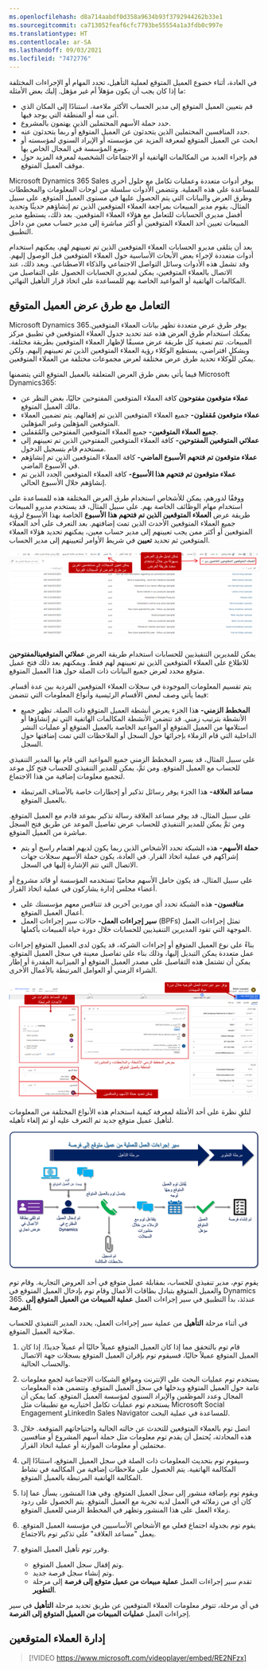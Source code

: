 ```yaml
---
ms.openlocfilehash: d8a714aabdf0d358a9634b93f3792944262b33e1
ms.sourcegitcommit: ca713052feaf6cfc7793be55554a1a3fdb0c997e
ms.translationtype: HT
ms.contentlocale: ar-SA
ms.lasthandoff: 09/03/2021
ms.locfileid: "7472776"
---
```

في العادة، أثناء خضوع العميل المتوقع لعملية التأهيل، تحدد المهام أو الإجراءات المختلفة ما إذا كان يجب أن يكون مؤهلاً أم غير مؤهل. إليك بعض الأمثلة:

- قم بتعيين العميل المتوقع إلى مدير الحساب الأكثر ملاءمة، استنادًا إلى المكان الذي أتى منه أو المنطقة التي يوجد فيها.
- حدد حملة الأسهم المحتملين الذين يهتمون بالمشروع.
- حدد المنافسين المحتملين الذين يتحدثون عن العميل المتوقع أو ربما يتحدثون عنه.
- ابحث عن العميل المتوقع لمعرفة المزيد عن مؤسسته أو الإيراد السنوي لمؤسسته أو وضع المؤسسة في المجال الخاص بها.
- قم بإجراء العديد من المكالمات الهاتفية أو الاجتماعات الشخصية لمعرفة المزيد حول موقف العميل المتوقع.

Microsoft Dynamics 365 Sales يوفر أدوات متعددة وعمليات تكامل مع حلول أخرى للمساعدة على هذه العملية. وتتضمن الأدوات سلسلة من لوحات المعلومات والمخططات وطرق العرض والبيانات التي يتم الحصول عليها في مستوى العميل المتوقع. على سبيل المثال، يقوم مدير المبيعات بمراجعة العملاء المتوقعين الذين تم إنشاؤهم حديثًا وتحديد أفضل مديري الحسابات للتعامل مع هؤلاء العملاء المتوقعين. بعد ذلك، يستطيع مدير المبيعات تعيين أحد العملاء المتوقعين أو أكثر مباشرة إلى مدير حساب معين من داخل التطبيق.

بعد أن يتلقى مديرو الحسابات العملاء المتوقعين الذين تم تعيينهم لهم، يمكنهم استخدام أدوات متعددة لإجراء بعض الأبحاث الأساسية حول العملاء المتوقعين قبل الوصول إليهم. وقد تشمل هذه الأدوات وسائل التواصل الاجتماعي والذكاء الاصطناعي. وبعد ذلك، عند الاتصال بالعملاء المتوقعين، يمكن لمديري الحسابات الحصول على التفاصيل من المكالمات الهاتفية أو المواعيد الخاصة بهم للمساعدة على اتخاذ قرار التأهيل النهائي.

## <a name="working-with-lead-views"></a>التعامل مع طرق عرض العميل المتوقع

Microsoft Dynamics 365يوفر طرق عرض متعددة تظهر بيانات العملاء المتوقعين. يمكنك استخدام طرق العرض هذه عند تحديد جدول العملاء المتوقعين في تطبيق مركز المبيعات. تتم تصفية كل طريقة عرض مسبقًا لإظهار العملاء المتوقعين بطريقة مختلفة. وبشكلٍ افتراضي، يستطيع الوكلاء رؤية العملاء المتوقعين الذين تم تعيينهم إليهم. ولكن يمكن للوكلاء تحديد طرق عرض مختلفة لعرض مجموعات مختلفة من العملاء المتوقعين.

فيما يأتي بعض طرق العرض المتعلقة بالعميل المتوقع التي يتضمنها Microsoft Dynamics365:

- **عملاء متوقعون مفتوحون** كافة العملاء المتوقعين المفتوحين حاليًا، بغض النظر عن مالك العميل المتوقع.
- **عملاء متوقعون مُقفلون-** جميع العملاء المتوقعين الذين تم إقفالهم. يتم تضمين العملاء المتوقعين المؤهلين وغير المؤهلين.
- **جميع العملاء المتوقعين-** جميع العملاء المتوقعين المفتوحين والمُقفلين.
- **عملائي المتوقعين المفتوحين-** كافة العملاء المتوقعين المفتوحين الذين تم تعيينهم إلى مستخدم قام بتسجيل الدخول.
- **عملاء متوقعون تم فتحهم الأسبوع الماضي-** كافة العملاء المتوقعين الذين تم إنشاؤهم في الأسبوع الماضي.
- **عملاء متوقعون تم فتحهم هذا الأسبوع-** كافة العملاء المتوقعين الجدد الذين تم إنشاؤهم خلال الأسبوع الحالي.

ووفقًا لدورهم، يمكن للأشخاص استخدام طرق العرض المختلفة هذه للمساعدة على استخدام مهام الوظائف الخاصة بهم. على سبيل المثال، قد يستخدم مديرو المبيعات طريقة عرض **العملاء المتوقعين الذين تم فتحهم هذا الأسبوع** الخاصة بهذا الأسبوع لرؤية جميع العملاء المتوقعين الأحدث الذين تمت إضافتهم. بعد التعرف على أحد العملاء المتوقعين أو أكثر ممن يجب تعيينهم إلى مدير حساب معين، يمكنهم تحديد هؤلاء العملاء المتوقعين ثم تحديد **تعيين** في شريط الأوامر لتعيينهم إلى مدير الحساب.

![طريقة عرض العملاء المتوقعين المفتوحين. يمكن تعيين السجلات إلى مستخدمين آخرين من طرق العرض أو السجلات الفردية (زر "سهم للتعيين"). يمكن تبديل طرق العرض بسهولة باستخدام محدد طرق العرض (سهم إلى القائمة المنسدلة عملائي المتوقعين المفتوحين).](../media/lm-unit3-1.png)

يمكن للمديرين التنفيذيين للحسابات استخدام طريقة العرض **عملائي المتوقعينالمفتوحين** للاطلاع على العملاء المتوقعين الذين تم تعيينهم لهم فقط. ويمكنهم بعد ذلك فتح عميل متوقع محدد لعرض جميع البيانات ذات الصلة حول هذا العميل المتوقع.

يتم تقسيم المعلومات الموجودة في سجلات العملاء المتوقعين الفردية بين عدة أقسام. فيما يأتي وصف لبعض الأقسام الرئيسية وأنواع المعلومات التي تتضمن:

- **المخطط الزمني-** هذا الجزء يعرض أنشطة العميل المتوقع ذات الصلة. تظهر جميع الأنشطة بترتيب زمني. قد تتضمن الأنشطة المكالمات الهاتفية التي تم إنشاؤها أو استلامها من العميل المتوقع أو المواعيد الخاصة بالعميل المتوقع أو عمليات النشر الداخلية التي قام الزملاء بإجرائها حول السجل أو الملاحظات التي تمت إضافتها حول السجل.

على سبيل المثال، قد يسرد المخطط الزمني جميع المواعيد التي قام بها المدير التنفيذي للحساب مع العميل المتوقع. ومن ثمَّ، يمكن للمدير التنفيذي للحساب فتح كل موعد لتجميع معلومات إضافية من هذا الاجتماع.

- **مساعد العلاقة-** هذا الجزء يوفر رسائل تذكير أو إخطارات خاصة بالأصناف المرتبطة بالعميل المتوقع.

على سبيل المثال، قد يوفر مساعد العلاقة رسالة تذكير بموعد قادم مع العميل المتوقع. ومن ثمَّ يمكن للمدير التنفيذي للحساب عرض تفاصيل الموعد عن طريق فتح السجل مباشرة من العميل المتوقع.

- **حملة الأسهم-** هذه الشبكة تحدد الأشخاص الذين ربما يكون لديهم اهتمام راسخ أو يتم إشراكهم في عملية اتخاذ القرار. في العادة، يكون حملة الأسهم سجلات جهات الاتصال التي تتم الإشارة إليها في السجل.

على سبيل المثال، قد يكون حامل الأسهم محاميًا تستخدمه المؤسسة أو قائد مشروع أو أعضاء مجلس إدارة يشاركون في عملية اتخاذ القرار.

- **منافسون-** هذه الشبكة تحدد أي موردين آخرين قد تتنافس معهم مؤسستك على أعمال العميل المتوقع.
- **سير إجراءات العمل-** حالات سير إجراءات العمل (BPFs) تمثل إجراءات العمل الموجهة التي تقود المديرين التنفيذيين للحسابات خلال دورة حياة المبيعات بأكملها.

بناءً على نوع العميل المتوقع أو إجراءات الشركة، قد يكون لدى العميل المتوقع إجراءات عمل متعددة يمكن التبديل إليها، وذلك بناء على تفاصيل معينة في سجل العميل المتوقع. يمكن أن تشتمل هذه التفاصيل على مصدر العميل المتوقع أو الميزانية المقدرة أو إطار الشراء الزمني أو العوامل المرتبطة بالأعمال الأخرى.

![يرشد "سير إجراءات العمل" المستخدمين خلال دورة حياة المبيعات مع رسائل تذكير ومخطط زمني للأنشطة والملاحظات والمنشورات وحملة الأسهم والمنافسين.](../media/lm-unit3-2.png)

لنلقِ نظرة على أحد الأمثلة لمعرفة كيفية استخدام هذه الأنواع المختلفة من المعلومات لتأهيل عميل متوقع جديد تم التعرف عليه أو تم إلغاء تأهيله.

![مخطط تدفق العميل المتوقع إلى فرصة. من مرحلة "التأهيل" وصولاً إلى مرحلة "التطوير" (تم إنشاء الفرصة).](../media/lm-unit3-3.png)

يقوم توم، مدير تنفيذي للحساب، بمقابلة عميل متوقع في أحد العروض التجارية. وقام توم والعميل المتوقع بتبادل بطاقات الأعمال وقام توم بإدخال العميل المتوقع في Dynamics 365. عندئذ، بدأ التطبيق في سير إجراءات العمل **عملية المبيعات من العميل المتوقع إلى الفرصة**.

في أثناء مرحلة **التأهيل** من عملية سير إجراءات العمل، يحدد المدير التنفيذي للحساب صلاحية العميل المتوقع.

1. قام توم بالتحقق مما إذا كان العميل المتوقع عميلاً حاليًا أم عميلاً جديدًا. إذا كان العميل المتوقع عميلاً حاليًا، فسيقوم توم بإقران العميل المتوقع بسجلات جهة الاتصال والحساب الحالية.

2. يستخدم توم عمليات البحث على الإنترنت ومواقع الشبكات الاجتماعية لجمع معلومات عامة حول العميل المتوقع ويدخلها في سجل العميل المتوقع. وتتضمن هذه المعلومات المجال وعدد الموظفين والإيراد السنوي لمؤسسة العميل المتوقع. كما يمكن أن يستخدم توم عمليات تكامل اختياريه مع تطبيقات مثل Microsoft Social Engagement وLinkedIn Sales Navigator للمساعدة في عملية البحث.

3. اتصل توم بالعملاء المتوقعين للتحدث عن حالته الحالية واحتياجاتهم المتوقعة. خلال هذه المحادثة، يُحتمل أن يقدم توم معلومات مثل حملة أسهم المشروع أو منافسين محتملين أو معلومات الموازنة أو عملية اتخاذ القرار.

1. وسيقوم توم بتحديث المعلومات ذات الصلة في سجل العميل المتوقع، استنادًا إلى المكالمة الهاتفية. يتم الحصول على ملاحظات إضافية من المكالمة في نشاط المكالمة الهاتفية المرتبطة بالعميل المتوقع.

5. ويقوم توم بإضافة منشور إلى سجل العميل المتوقع. وفي هذا المنشور، يسأل عما إذا كان أي من زملائه في العمل لديه تجربة مع العميل المتوقع. يتم الحصول على ردود زملاء العمل على هذا المنشور وتظهر في المخطط الزمني للعميل المتوقع.

6. يقوم توم بجدولة اجتماع فعلي مع الأشخاص الأساسيين في مؤسسة العميل المتوقع. يعمل "مساعد العلاقة" على تذكير توم بالاجتماع.

7. وقرر توم تأهيل العميل المتوقع.

    - وتم إقفال سجل العميل المتوقع.
    - وتم إنشاء سجل فرصة جديد.
    - تقدم سير إجراءات العمل **عملية مبيعات من عميل متوقع إلى فرصة** إلى مرحلة **التطوير**.

في أي مرحلة، تتوفر معلومات العملاء المتوقعين عن طريق تحديد مرحلة **التأهيل** في سير إجراءات العمل **عمليات المبيعات من العميل المتوقع إلى الفرصة**.

## <a name="managing-leads"></a>إدارة العملاء المتوقعين

> [!VIDEO https://www.microsoft.com/videoplayer/embed/RE2NFzx]
